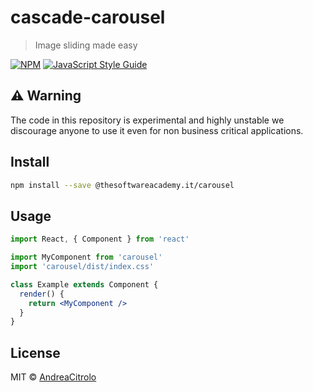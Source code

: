 # cascade-carousel

> Image sliding made easy

[![NPM](https://img.shields.io/npm/v/@thesoftwareacademy.it/carousel)](https://www.npmjs.com/package/@thesoftwareacademy.it/carousel) [![JavaScript Style Guide](https://img.shields.io/badge/code_style-standard-brightgreen.svg)](https://standardjs.com)

## :warning: Warning
The code in this repository is experimental and highly unstable we discourage anyone to use it even for non business critical applications.

## Install

```bash
npm install --save @thesoftwareacademy.it/carousel
```

## Usage

```jsx
import React, { Component } from 'react'

import MyComponent from 'carousel'
import 'carousel/dist/index.css'

class Example extends Component {
  render() {
    return <MyComponent />
  }
}
```

## License

MIT © [AndreaCitrolo](https://github.com/AndreaCitrolo)
